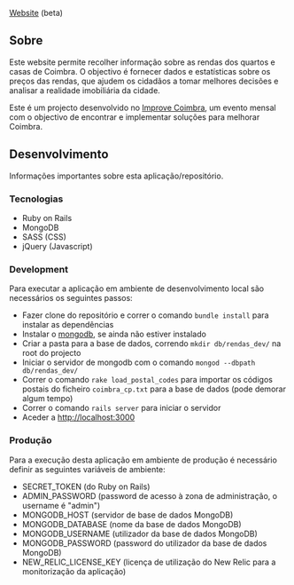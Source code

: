 [Website](http://rendas.improvecoimbra.org/) (beta)

## Sobre ##

Este website permite recolher informação sobre as rendas dos quartos e casas de Coimbra. O objectivo é fornecer dados e estatísticas sobre os preços das rendas, que ajudem os cidadãos a tomar melhores decisões e analisar a realidade imobiliária da cidade.

Este é um projecto desenvolvido no [Improve Coimbra](http://improvecoimbra.org/), um evento mensal com o objectivo de encontrar e implementar soluções para melhorar Coimbra.

## Desenvolvimento ##

Informações importantes sobre esta aplicação/repositório.

### Tecnologias ###

* Ruby on Rails
* MongoDB
* SASS (CSS)
* jQuery (Javascript)

### Development ###

Para executar a aplicação em ambiente de desenvolvimento local são necessários os seguintes passos:

* Fazer clone do repositório e correr o comando `bundle install` para instalar as dependências
* Instalar o [mongodb](http://docs.mongodb.org/manual/installation/), se ainda não estiver instalado
* Criar a pasta para a base de dados, correndo `mkdir db/rendas_dev/` na root do projecto
* Iniciar o servidor de mongodb com o comando `mongod --dbpath db/rendas_dev/`
* Correr o comando `rake load_postal_codes` para importar os códigos postais do ficheiro `coimbra_cp.txt` para a base de dados (pode demorar algum tempo)
* Correr o comando `rails server` para iniciar o servidor
* Aceder a [http://localhost:3000](http://localhost:3000)

### Produção ###

Para a execução desta aplicação em ambiente de produção é necessário definir as seguintes variáveis de ambiente:

* SECRET_TOKEN (do Ruby on Rails)
* ADMIN_PASSWORD (password de acesso à zona de administração, o username é "admin")
* MONGODB_HOST (servidor de base de dados MongoDB)
* MONGODB_DATABASE (nome da base de dados MongoDB)
* MONGODB_USERNAME (utilizador da base de dados MongoDB)
* MONGODB_PASSWORD (password do utilizador da base de dados MongoDB)
* NEW_RELIC_LICENSE_KEY (licença de utilização do New Relic para a monitorização da aplicação)
